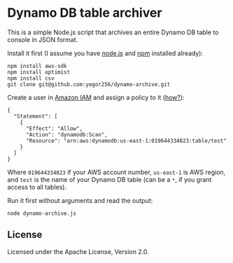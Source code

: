 # Dynamo DB table archiver

This is a simple Node.js script that archives an entire
Dynamo DB table to console in JSON format.

Install it first (I assume you have
[node.js](http://nodejs.org/) and
[npm](https://npmjs.org/doc/install.html) installed already):

```
npm install aws-sdk
npm install optimist
npm install csv
git clone git@github.com:yegor256/dynamo-archive.git
```

Create a user in [Amazon IAM](http://aws.amazon.com/iam/)
and assign a policy to it ([how?](http://docs.aws.amazon.com/IAM/latest/UserGuide/ManagingPolicies.html)):

```
{
  "Statement": [
    {
      "Effect": "Allow",
      "Action": "dynamodb:Scan",
      "Resource": "arn:aws:dynamodb:us-east-1:019644334823:table/test"
    }
  ]
}
```

Where `019644334823` if your AWS account number, `us-east-1` is AWS region,
and `test` is the name of your Dynamo DB table (can be a `*`, if you grant
access to all tables).

Run it first without arguments and read the output:

```
node dynamo-archive.js
```

## License

Licensed under the Apache License, Version 2.0.

